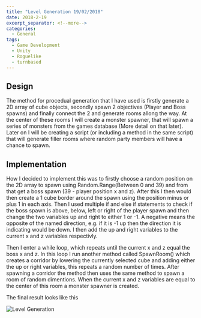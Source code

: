 ```yaml
---
title: "Level Generation 19/02/2018"
date: 2018-2-19
excerpt_separator: <!--more-->
categories:
  - General
tags:
  - Game Development
  - Unity
  - Roguelike
  - turnbased
---
```


## Design  
The method for procedual generation that I have used is firstly generate a 2D array of cube objects, secondly spawn 2 objectives (Player and Boss spawns) and finally connect the 2 and generate rooms allong the way. At the center of these rooms I will create a monster spawner, that will spawn a series of monsters from the games database (More detail on that later). Later on I will be creating a script (or including a method in the same script) that will generate filler rooms where random party members will have a chance to spawn.

## Implementation  
How I decided to implement this was to firstly choose a random position on the 2D array to spawn using Random.Range(Between 0 and 39) and from that get a boss spawn (39 - player position x and z). After this I then would then create a 1 cube border around the spawn using the position minus or plus 1 in each axis. Then I used multiple if and else if statements to check if the boss spawn is above, below, left or right of the player spawn and then change the two variables up and right to either 1 or -1. A negative means the opposite of the named direction, e.g. if it is -1 up then the direction it is indicating would be down. I then add the up and right variables to the current x and z variables respectivly.

Then I enter a while loop, which repeats until the current x and z equal the boss x and z. In this loop I run another method called SpawnRoom() which creates a corridor by lowering the currently selected cube and adding either the up or right variables, this repeats a random number of times. After spawning a corridor the method then uses the same method to spawn a room of random dimentions. When the current x and z variables are equal to the center of this room a monster spawner is created.

The final result looks like this

<html>
  <img src="https://jjrwalker.github.io/assets/images/LevelGeneration.jpg" alt="Level Generation">
</html>
